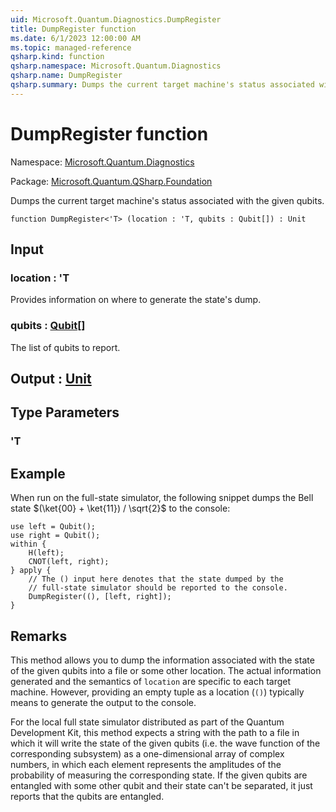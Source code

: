```yaml
---
uid: Microsoft.Quantum.Diagnostics.DumpRegister
title: DumpRegister function
ms.date: 6/1/2023 12:00:00 AM
ms.topic: managed-reference
qsharp.kind: function
qsharp.namespace: Microsoft.Quantum.Diagnostics
qsharp.name: DumpRegister
qsharp.summary: Dumps the current target machine's status associated with the given qubits.
---
```


# DumpRegister function

Namespace: [Microsoft.Quantum.Diagnostics](xref:Microsoft.Quantum.Diagnostics)

Package: [Microsoft.Quantum.QSharp.Foundation](https://nuget.org/packages/Microsoft.Quantum.QSharp.Foundation)


Dumps the current target machine's status associated with the given qubits.

```qsharp
function DumpRegister<'T> (location : 'T, qubits : Qubit[]) : Unit
```


## Input

### location : 'T

Provides information on where to generate the state's dump.


### qubits : [Qubit](xref:microsoft.quantum.qsharp.valueliterals#qubit-literals)[]

The list of qubits to report.



## Output : [Unit](xref:microsoft.quantum.qsharp.valueliterals#unit-literal)



## Type Parameters

### 'T



## Example

When run on the full-state simulator, the following snippet dumpsthe Bell state $(\ket{00} + \ket{11}) / \sqrt{2}$ to the console:```qsharpuse left = Qubit();use right = Qubit();within {    H(left);    CNOT(left, right);} apply {    // The () input here denotes that the state dumped by the    // full-state simulator should be reported to the console.    DumpRegister((), [left, right]);}```

## Remarks

This method allows you to dump the information associated with the state of thegiven qubits into a file or some other location.The actual information generated and the semantics of `location`are specific to each target machine. However, providing an empty tuple as a location (`()`)typically means to generate the output to the console.For the local full state simulator distributed as part of theQuantum Development Kit, this method  expects a string withthe path to a file in which it will write thestate of the given qubits (i.e. the wave function of the corresponding  subsystem) as aone-dimensional array of complex numbers, in which each element representsthe amplitudes of the probability of measuring the corresponding state.If the given qubits are entangled with some other qubit and theirstate can't be separated, it just reports that the qubits are entangled.